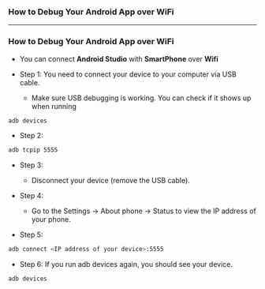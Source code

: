 ### How to Debug Your Android App over WiFi
---------------------

### How to Debug Your Android App over WiFi

* You can connect **Android Studio** with **SmartPhone** over **Wifi**

* Step 1: You need to connect your device to your computer via USB cable. 
  * Make sure USB debugging is working. You can check if it shows up when running 

```sh
adb devices
```

* Step 2: 

```sh
adb tcpip 5555
```

* Step 3:

  * Disconnect your device (remove the USB cable).
  
* Step 4:
  * Go to the Settings -> About phone -> Status to view the IP address of your phone.
  
* Step 5: 

```sh
adb connect <IP address of your device>:5555
```

* Step 6: If you run adb devices again, you should see your device.

```sh
adb devices
```

